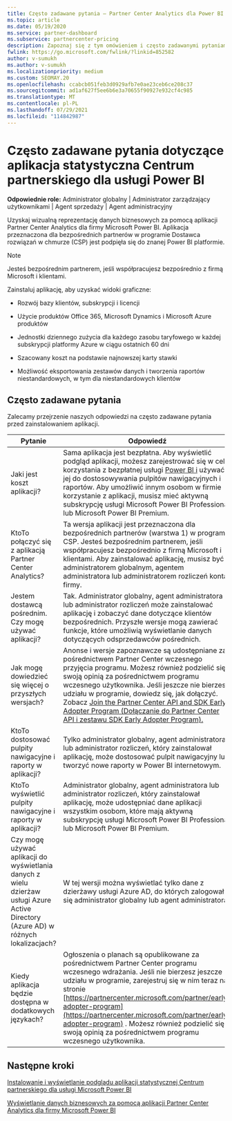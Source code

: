 ```yaml
---
title: Często zadawane pytania — Partner Center Analytics dla Power BI
ms.topic: article
ms.date: 05/19/2020
ms.service: partner-dashboard
ms.subservice: partnercenter-pricing
description: Zapoznaj się z tym omówieniem i często zadawanymi pytaniami na temat aplikacja statystyczna Centrum partnerskiego dla usługi Power BI zaprojektowanych dla bezpośrednich partnerów w programie Dostawca rozwiązań w chmurze (CSP).
fwlink: https://go.microsoft.com/fwlink/?linkid=852582
author: v-sumukh
ms.author: v-sumukh
ms.localizationpriority: medium
ms.custom: SEOMAY.20
ms.openlocfilehash: ccabcb051feb3d0929afb7e0ae23ceb6ce208c37
ms.sourcegitcommit: ad1af627f5ee6b6e3a70655f90927e932cf4c985
ms.translationtype: MT
ms.contentlocale: pl-PL
ms.lasthandoff: 07/29/2021
ms.locfileid: "114842987"
---
```

# <a name="faqs-for-the-partner-center-analytics-app-for-power-bi"></a>Często zadawane pytania dotyczące aplikacja statystyczna Centrum partnerskiego dla usługi Power BI



**Odpowiednie role:** Administrator globalny | Administrator zarządzający użytkownikami | Agent sprzedaży | Agent administracyjny

Uzyskaj wizualną reprezentację danych biznesowych za pomocą aplikacji Partner Center Analytics dla firmy Microsoft Power BI. Aplikacja przeznaczona dla bezpośrednich partnerów w programie Dostawca rozwiązań w chmurze (CSP) jest podpięła się do znanej Power BI platformie.

> [!NOTE]  
> Jesteś bezpośrednim partnerem, jeśli współpracujesz bezpośrednio z firmą Microsoft i klientami.

Zainstaluj aplikację, aby uzyskać widoki graficzne:

- Rozwój bazy klientów, subskrypcji i licencji

- Użycie produktów Office 365, Microsoft Dynamics i Microsoft Azure produktów

- Jednostki dziennego zużycia dla każdego zasobu taryfowego w każdej subskrypcji platformy Azure w ciągu ostatnich 60 dni

- Szacowany koszt na podstawie najnowszej karty stawki

- Możliwość eksportowania zestawów danych i tworzenia raportów niestandardowych, w tym dla niestandardowych klientów

## <a name="frequently-asked-questions"></a>Często zadawane pytania

Zalecamy przejrzenie naszych odpowiedzi na często zadawane pytania przed zainstalowaniem aplikacji.

| **Pytanie** | **Odpowiedź** |
| --- | ---------- |
| Jaki jest koszt aplikacji? | Sama aplikacja jest bezpłatna. Aby wyświetlić podgląd aplikacji, możesz zarejestrować się w celu korzystania z bezpłatnej usługi [Power BI i](https://go.microsoft.com/fwlink/p/?linkid=845347) używać jej do dostosowywania pulpitów nawigacyjnych i raportów. Aby umożliwić innym osobom w firmie korzystanie z aplikacji, musisz mieć aktywną subskrypcję usługi Microsoft Power BI Professional lub Microsoft Power BI Premium. |
| KtoTo połączyć się z aplikacją Partner Center Analytics? | Ta wersja aplikacji jest przeznaczona dla bezpośrednich partnerów (warstwa 1) w programie CSP. Jesteś bezpośrednim partnerem, jeśli współpracujesz bezpośrednio z firmą Microsoft i klientami. Aby zainstalować aplikację, musisz być administratorem globalnym, agentem administratora lub administratorem rozliczeń konta firmy. |
| Jestem dostawcą pośrednim. Czy mogę używać aplikacji? | Tak. Administrator globalny, agent administratora lub administrator rozliczeń może zainstalować aplikację i zobaczyć dane dotyczące klientów bezpośrednich. Przyszłe wersje mogą zawierać funkcje, które umożliwią wyświetlanie danych dotyczących odsprzedawców pośrednich. |
| Jak mogę dowiedzieć się więcej o przyszłych wersjach? | Anonse i wersje zapoznawcze są udostępniane za pośrednictwem Partner Center wczesnego przyjęcia programu. Możesz również podzielić się swoją opinią za pośrednictwem programu wczesnego użytkownika. Jeśli jeszcze nie bierzesz udziału w programie, dowiedz się, jak dołączyć. Zobacz [Join the Partner Center API and SDK Early Adopter Program (Dołączanie do Partner Center API i zestawu SDK Early Adopter Program).](/partner-center/develop/early-adopter-program)  |
| KtoTo dostosować pulpity nawigacyjne i raporty w aplikacji? | Tylko administrator globalny, agent administratora lub administrator rozliczeń, który zainstalował aplikację, może dostosować pulpit nawigacyjny lub tworzyć nowe raporty w Power BI internetowym. |
| KtoTo wyświetlić pulpity nawigacyjne i raporty w aplikacji? | Administrator globalny, agent administratora lub administrator rozliczeń, który zainstalował aplikację, może udostępniać dane aplikacji wszystkim osobom, które mają aktywną subskrypcję usługi Microsoft Power BI Professional lub Microsoft Power BI Premium. |
| Czy mogę używać aplikacji do wyświetlania danych z wielu dzierżaw usługi Azure Active Directory (Azure AD) w różnych lokalizacjach? | W tej wersji można wyświetlać tylko dane z dzierżawy usługi Azure AD, do których zalogował się administrator globalny lub agent administratora. | 
| Kiedy aplikacja będzie dostępna w dodatkowych językach? | Ogłoszenia o planach są opublikowane za pośrednictwem Partner Center programu wczesnego wdrażania. Jeśli nie bierzesz jeszcze udziału w programie, zarejestruj się w nim teraz na stronie [https://partnercenter.microsoft.com/partner/early-adopter-program](https://partnercenter.microsoft.com/partner/early-adopter-program) . Możesz również podzielić się swoją opinią za pośrednictwem programu wczesnego użytkownika. | 



## <a name="next-steps"></a>Następne kroki

[Instalowanie i wyświetlanie podglądu aplikacji statystycznej Centrum partnerskiego dla usługi Microsoft Power BI](power-bi-app-for-direct-partners-install.md)

[Wyświetlanie danych biznesowych za pomocą aplikacji Partner Center Analytics dla firmy Microsoft Power BI](power-bi-app-for-direct-partners-use.md)